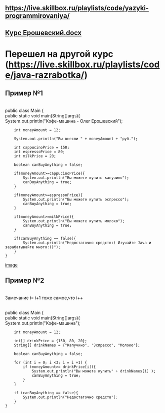 ## https://live.skillbox.ru/playlists/code/yazyki-programmirovaniya/
## [Курс Ерошевский.docx](https://github.com/Eroshevskiy/eroshevskiy205/files/7940296/default.docx)

# Перешел на другой курс (https://live.skillbox.ru/playlists/code/java-razrabotka/)

## Пример №1
<br/>public class Main {
   <br/> public static void main(String[]args){
       <br/> System.out.println("Кофе-машина - Олег Ерошевский");

        int moneyAmount = 12;

        System.out.println("Вы внесли " + moneyAmount + "руб.");

        int cappucinoPrice = 150;
        int espressoPrice = 80;
        int milkPrice = 20;

        boolean canBuyAnything = false;

        if(moneyAmount>=cappucinoPrice){
            System.out.println("Вы можете купить капучино");
            canBuyAnything = true;
        }

        if(moneyAmount>=espressoPrice){
            System.out.println("Вы можете купить эспрессо");
            canBuyAnything = true;
        }

        if(moneyAmount>=milkPrice){
            System.out.println("Вы можете купить молоко");
            canBuyAnything = true;
        }

        if(canBuyAnything == false){
            System.out.println("Недостаточно средств:( Изучайте Java и зарабатывайте много:))");
        }
    }
[image](https://user-images.githubusercontent.com/97594146/154117138-12bd9dd3-9a40-43bf-86ea-dd9f65b80144.png)

## Пример №2

<br/>Замечание i= i+1 тоже самое,что i++


<br/>public class Main {
    <br/>public static void main(String[]args){
       <br/> System.out.println("Кофе-машина");

        int moneyAmount = 12;

        int[] drinkPrice = {150, 80, 20};
        String[] drinkNames = {"Капучино", "Эспрессо", "Молоко"};

        boolean canBuyAnything = false;

        for (int i = 0; i <3; i = i +1) {
            if (moneyAmount>= drinkPrice[i]){
                System.out.println("Вы можете купить" + drinkNames[i] );
                canBuyAnything = true;
            }
        }

        if (canBuyAnything == false){
            System.out.println("Недостаточно средств");
        }
    }




